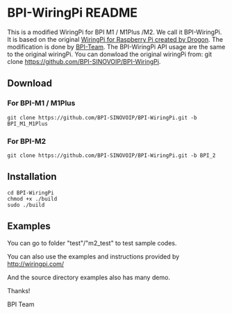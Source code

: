 # BPI-WiringPi README

This is a modified WiringPi for BPI M1 / M1Plus /M2. We call it BPI-WiringPi.
It is based on the original [WiringPi for Raspberry Pi created by Drogon](http://wiringpi.com/).
The modification is done by [BPI-Team](http://www.banana-pi.org/). The BPI-WiringPi API usage are the same to the original wiringPi.
You can donwload the original wiringPi from:
git clone https://github.com/BPI-SINOVOIP/BPI-WiringPi.

## Download
### For BPI-M1 / M1Plus
    git clone https://github.com/BPI-SINOVOIP/BPI-WiringPi.git -b BPI_M1_M1Plus
    
### For BPI-M2
    git clone https://github.com/BPI-SINOVOIP/BPI-WiringPi.git -b BPI_2   
    
## Installation
    cd BPI-WiringPi
    chmod +x ./build
    sudo ./build
    
## Examples

You can go to folder "test"/"m2_test" to test sample codes.

You can also use the examples and instructions provided by http://wiringpi.com/

And the source directory examples also has many demo.

Thanks!

BPI Team

